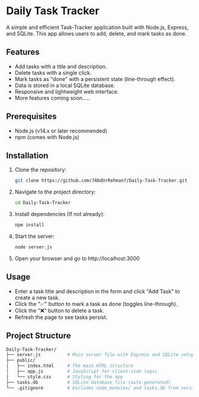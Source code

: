 # Daily Task Tracker

A simple and efficient Task-Tracker application built with Node.js, Express, and SQLite. This app allows users to add, delete, and mark tasks as done.

## Features
- Add tasks with a title and description.
- Delete tasks with a single click.
- Mark tasks as "done" with a persistent state (line-through effect).
- Data is stored in a local SQLite database.
- Responsive and lightweight web interface.
- More features coming soon.....

## Prerequisites
- Node.js (v14.x or later recommended)
- npm (comes with Node.js)

## Installation
1. Clone the repository:
   ```bash
   git clone https://github.com/7AbdUrRehman7/Daily-Task-Tracker.git
2. Navigate to the project directory:
   ```bash
   cd Daily-Task-Tracker
3. Install dependencies (If not already):
   ```bash
   npm install
4. Start the server:
   ```bash
   node server.js
5. Open your browser and go to http://localhost:3000

## Usage
- Enter a task title and description in the form and click "Add Task" to create a new task.
- Click the "✅" button to mark a task as done (toggles line-through).
- Click the "❌" button to delete a task.
- Refresh the page to see tasks persist.

## Project Structure
```graphql
Daily-Task-Tracker/
├── server.js          # Main server file with Express and SQLite setup
├── public/
│   ├── index.html     # The main HTML structure
│   ├── app.js         # JavaScript for client-side logic
│   └── style.css      # Styling for the app
├── tasks.db           # SQLite database file (auto-generated)
└── .gitignore         # Excludes node_modules/ and tasks.db from version control
